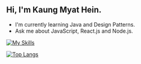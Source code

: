 ## Hi, I'm Kaung Myat Hein.

- I'm currently learning Java and Design Patterns.
- Ask me about JavaScript, React.js and Node.js.

[![My Skills](https://skillicons.dev/icons?i=bootstrap,tailwindcss,materialui,javascript,typescript,react,electron,redux,nextjs,vue,firebase,php,nodejs,express,mongodb,py,mysql,postgres,prisma,heroku,git,figma)](https://skillicons.dev)

[![Top Langs](https://github-readme-stats-g8yqty1lp-kaungmyathein12.vercel.app/api/top-langs/?username=kaungmyathein12&layout=compact&theme=react&bg_color=161B22&border_color=161B22&title_color=ffffff&private=true&hide=pug,html,css)](https://github.com/anuraghazra/github-readme-stats)
